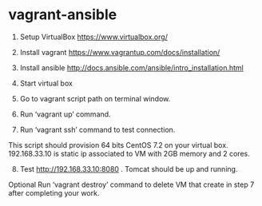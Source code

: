 # vagrant-ansible
1. Setup VirtualBox https://www.virtualbox.org/

2. Install vagrant https://www.vagrantup.com/docs/installation/

3. Install ansible http://docs.ansible.com/ansible/intro_installation.html

4. Start virtual box

5. Go to vagrant script path on terminal window.

6. Run ‘vagrant up’ command.

7. Run ‘vagrant ssh’ command to test connection.

This script should provision 64 bits CentOS 7.2 on your virtual box.
192.168.33.10 is static ip associated to VM with 2GB memory and 2 cores.

8. Test http://192.168.33.10:8080 . Tomcat should be up and running.

Optional
Run ‘vagrant destroy’ command to delete VM that create in step 7 after completing your work.
